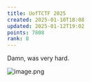 ```yaml
---
title: UofTCTF 2025
created: 2025-01-10T18:08
updated: 2025-01-12T19:02
points: 7808
rank: 8
---
```


Damn, was very hard.

![image.png](https://res.cloudinary.com/kumonochisanaka/image/upload/v1736726518/2025/01/0f272f526e6087896a8b0a66cb6c54d2.png)
